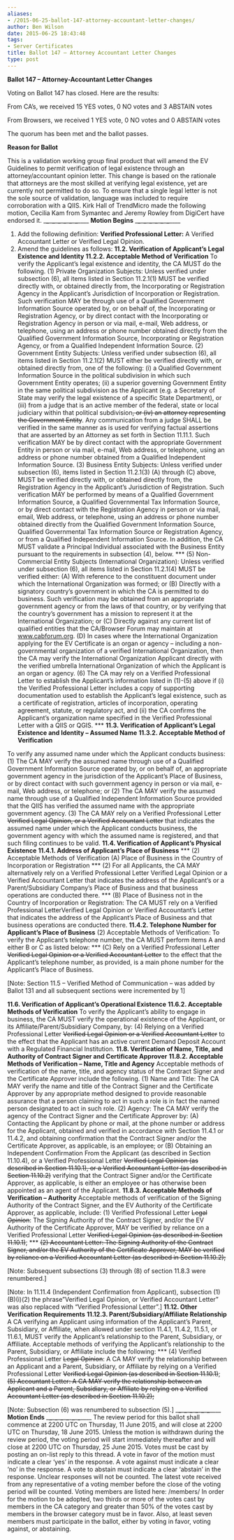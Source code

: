 ```yaml
---
aliases:
- /2015-06-25-ballot-147-attorney-accountant-letter-changes/
author: Ben Wilson
date: 2015-06-25 18:43:48
tags:
- Server Certificates
title: Ballot 147 – Attorney Accountant Letter Changes
type: post
---
```


**Ballot 147 – Attorney-Accountant Letter Changes**

Voting on Ballot 147 has closed. Here are the results:

From CA’s, we received 15 YES votes, 0 NO votes and 3 ABSTAIN votes

From Browsers, we received 1 YES vote, 0 NO votes and 0 ABSTAIN votes

The quorum has been met and the ballot passes.

**Reason for Ballot**

This is a validation working group final product that will amend the EV Guidelines to permit verification of legal existence through an attorney/accountant opinion letter. This change is based on the rationale that attorneys are the most skilled at verifying legal existence, yet are currently not permitted to do so. To ensure that a single legal letter is not the sole source of validation, language was included to require corroboration with a QIIS.
Kirk Hall of TrendMicro made the following motion, Cecilia Kam from Symantec and Jeremy Rowley from DigiCert have endorsed it.
\___\___\___\___\___\___\___\___\___\___\___\___\_\_\_\_
**Motion Begins**
\___\___\___\___\___\___\___\___\___\___\___\___\_\_\_\_

1. Add the following definition:
   **Verified Professional Letter:** A Verified Accountant Letter or Verified Legal Opinion.
1. Amend the guidelines as follows:
   **11.2. Verification of Applicant’s Legal Existence and Identity**
   **11.2.2. Acceptable Method of Verification**
   To verify the Applicant’s legal existence and identity, the CA MUST do the following.
   (1) Private Organization Subjects: Unless verified under subsection (6), all items listed in Section 11.2.1(1) MUST be verified directly with, or obtained directly from, the Incorporating or Registration Agency in the Applicant’s Jurisdiction of Incorporation or Registration. Such verification MAY be through use of a Qualified Government Information Source operated by, or on behalf of, the Incorporating or Registration Agency, or by direct contact with the Incorporating or Registration Agency in person or via mail, e-mail, Web address, or telephone, using an address or phone number obtained directly from the Qualified Government Information Source, Incorporating or Registration Agency, or from a Qualified Independent Information Source.
   (2) Government Entity Subjects: Unless verified under subsection (6), all items listed in Section 11.2.1(2) MUST either be verified directly with, or obtained directly from, one of the following: (i) a Qualified Government Information Source in the political subdivision in which such Government Entity operates; (ii) a superior governing Government Entity in the same political subdivision as the Applicant (e.g. a Secretary of State may verify the legal existence of a specific State Department), or (iii) from a judge that is an active member of the federal, state or local judiciary within that political subdivision~~, or (iv) an attorney representing the Government Entity~~.
   Any communication from a judge SHALL be verified in the same manner as is used for verifying factual assertions that are asserted by an Attorney as set forth in Section 11.11.1.
   Such verification MAY be by direct contact with the appropriate Government Entity in person or via mail, e-mail, Web address, or telephone, using an address or phone number obtained from a Qualified Independent Information Source.
   (3) Business Entity Subjects: Unless verified under subsection (6), items listed in Section 11.2.1(3) (A) through (C) above, MUST be verified directly with, or obtained directly from, the Registration Agency in the Applicant’s Jurisdiction of Registration. Such verification MAY be performed by means of a Qualified Government Information Source, a Qualified Governmental Tax Information Source, or by direct contact with the Registration Agency in person or via mail, email, Web address, or telephone, using an address or phone number obtained directly from the Qualified Government Information Source, Qualified Governmental Tax Information Source or Registration Agency, or from a Qualified Independent Information Source. In addition, the CA MUST validate a Principal Individual associated with the Business Entity pursuant to the requirements in subsection (4), below.
   \***
   (5) Non-Commercial Entity Subjects (International Organization): Unless verified under subsection (6), all items listed in Section 11.2.1(4) MUST be verified either:
   (A) With reference to the constituent document under which the International Organization was formed; or
   (B) Directly with a signatory country’s government in which the CA is permitted to do business. Such verification may be obtained from an appropriate government agency or from the laws of that country, or by verifying that the country’s government has a mission to represent it at the International Organization; or
   (C) Directly against any current list of qualified entities that the CA/Browser Forum may maintain at www.cabforum.org.
   (D) In cases where the International Organization applying for the EV Certificate is an organ or agency – including a non-governmental organization of a verified International Organization, then the CA may verify the International Organization Applicant directly with the verified umbrella International Organization of which the Applicant is an organ or agency.
   (6) The CA may rely on a Verified Professional Letter to establish the Applicant’s information listed in (1)-(5) above if (i) the Verified Professional Letter includes a copy of supporting documentation used to establish the Applicant’s legal existence, such as a certificate of registration, articles of incorporation, operating agreement, statute, or regulatory act, and (ii) the CA confirms the Applicant’s organization name specified in the Verified Professional Letter with a QIIS or QGIS.
   \***
   **11.3. Verification of Applicant’s Legal Existence and Identity – Assumed Name**
   **11.3.2. Acceptable Method of Verification**

To verify any assumed name under which the Applicant conducts business:
(1) The CA MAY verify the assumed name through use of a Qualified Government Information Source operated by, or on behalf of, an appropriate government agency in the jurisdiction of the Applicant’s Place of Business, or by direct contact with such government agency in person or via mail, e-mail, Web address, or telephone; or
(2) The CA MAY verify the assumed name through use of a Qualified Independent Information Source provided that the QIIS has verified the assumed name with the appropriate government agency.
(3) The CA MAY rely on a Verified Professional Letter ~~Verified Legal Opinion, or a Verified Accountant Letter~~ that indicates the assumed name under which the Applicant conducts business, the government agency with which the assumed name is registered, and that such filing continues to be valid.
**11.4. Verification of Applicant’s Physical Existence**
**11.4.1. Address of Applicant’s Place of Business**
\***
(2) Acceptable Methods of Verification
(A) Place of Business in the Country of Incorporation or Registration
\***
(2) For all Applicants, the CA MAY alternatively rely on a Verified Professional Letter Verified Legal Opinion or a Verified Accountant Letter that indicates the address of the Applicant’s or a Parent/Subsidiary Company’s Place of Business and that business operations are conducted there.
\***
(B) Place of Business not in the Country of Incorporation or Registration: The CA MUST rely on a Verified Professional LetterVerified Legal Opinion or Verified Accountant’s Letter that indicates the address of the Applicant’s Place of Business and that business operations are conducted there.
**11.4.2. Telephone Number for Applicant’s Place of Business**
(2) Acceptable Methods of Verification: To verify the Applicant’s telephone number, the CA MUST perform items A and either B or C as listed below:
\***
(C) Rely on a Verified Professional Letter ~~Verified Legal Opinion or a Verified Accountant Letter~~ to the effect that the Applicant’s telephone number, as provided, is a main phone number for the Applicant’s Place of Business.

\[Note: Section 11.5 – Verified Method of Communication – was added by Ballot 131 and all subsequent sections were incremented by 1\]

**11.6. Verification of Applicant’s Operational Existence**
**11.6.2. Acceptable Methods of Verification**
To verify the Applicant’s ability to engage in business, the CA MUST verify the operational existence of the Applicant, or its Affiliate/Parent/Subsidiary Company, by:
(4) Relying on a Verified Professional Letter ~~Verified Legal Opinion or a Verified Accountant Letter~~ to the effect that the Applicant has an active current Demand Deposit Account with a Regulated Financial Institution.
**11.8. Verification of Name, Title, and Authority of Contract Signer and Certificate Approver**
**11.8.2. Acceptable Methods of Verification – Name, Title and Agency**
Acceptable methods of verification of the name, title, and agency status of the Contract Signer and the Certificate Approver include the following.
(1) Name and Title: The CA MAY verify the name and title of the Contract Signer and the Certificate Approver by any appropriate method designed to provide reasonable assurance that a person claiming to act in such a role is in fact the named person designated to act in such role.
(2) Agency: The CA MAY verify the agency of the Contract Signer and the Certificate Approver by:
(A) Contacting the Applicant by phone or mail, at the phone number or address for the Applicant, obtained and verified in accordance with Section 11.4.1 or 11.4.2, and obtaining confirmation that the Contract Signer and/or the Certificate Approver, as applicable, is an employee; or
(B) Obtaining an Independent Confirmation From the Applicant (as described in Section 11.10.4), or a Verified Professional Letter ~~Verified Legal Opinion (as described in Section 11.10.1), or a Verified Accountant Letter (as described in Section 11.10.2)~~ verifying that the Contract Signer and/or the Certificate Approver, as applicable, is either an employee or has otherwise been appointed as an agent of the Applicant.
**11.8.3. Acceptable Methods of Verification – Authority**
Acceptable methods of verification of the Signing Authority of the Contract Signer, and the EV Authority of the Certificate Approver, as applicable, include:
(1) Verified Professional Letter ~~Legal Opinion~~: The Signing Authority of the Contract Signer, and/or the EV Authority of the Certificate Approver, MAY be verified by reliance on a Verified Professional Letter ~~Verified Legal Opinion (as described in Section 11.10.1)~~;
\***
~~(2) Accountant Letter: The Signing Authority of the Contract Signer, and/or the EV Authority of the Certificate Approver, MAY be verified by reliance on a Verified Accountant Letter (as described in Section 11.10.2);~~

\[Note: Subsequent subsections (3) through (8) of section 11.8.3 were renumbered.\]

\[Note: In 11.11.4 (Independent Confirmation from Applicant), subsection (1)(B)(i)(2) the phrase”Verified Legal Opinion, or Verified Accountant Letter” was also replaced with “Verified Professional Letter”.\]
**11.12. Other Verification Requirements**
**11.12.3. Parent/Subsidiary/Affiliate Relationship**
A CA verifying an Applicant using information of the Applicant’s Parent, Subsidiary, or Affiliate, when allowed under section 11.4.1, 11.4.2, 11.5.1, or 11.6.1, MUST verify the Applicant’s relationship to the Parent, Subsidiary, or Affiliate. Acceptable methods of verifying the Applicant’s relationship to the Parent, Subsidiary, or Affiliate include the following:
\***
(4) Verified Professional Letter ~~Legal Opinion~~: A CA MAY verify the relationship between an Applicant and a Parent, Subsidiary, or Affiliate by relying on a Verified Professional Letter ~~Verified Legal Opinion (as described in Section 11.10.1)~~;
~~(5) Accountant Letter: A CA MAY verify the relationship between an Applicant and a Parent, Subsidiary, or Affiliate by relying on a Verified Accountant Letter (as described in Section 11.10.2);~~

\[Note: Subsection (6) was renumbered to subsection (5).\]
\___\___\___\___\___\___\___\___\___\___\___\___\_\_\_\_
**Motion Ends**
\___\___\___\___\___\___\___\___\___\___\___\___\_\_\_\_
The review period for this ballot shall commence at 2200 UTC on Thursday, 11 June 2015, and will close at 2200 UTC on Thursday, 18 June 2015. Unless the motion is withdrawn during the review period, the voting period will start immediately thereafter and will close at 2200 UTC on Thursday, 25 June 2015. Votes must be cast by posting an on-list reply to this thread.
A vote in favor of the motion must indicate a clear ‘yes’ in the response. A vote against must indicate a clear ‘no’ in the response. A vote to abstain must indicate a clear ‘abstain’ in the response. Unclear responses will not be counted. The latest vote received from any representative of a voting member before the close of the voting period will be counted. Voting members are listed here: /members/
In order for the motion to be adopted, two thirds or more of the votes cast by members in the CA category and greater than 50% of the votes cast by members in the browser category must be in favor. Also, at least seven members must participate in the ballot, either by voting in favor, voting against, or abstaining.